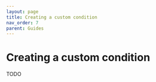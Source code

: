 ```yaml
---
layout: page
title: Creating a custom condition
nav_order: 7
parent: Guides
---
```


# Creating a custom condition

TODO
